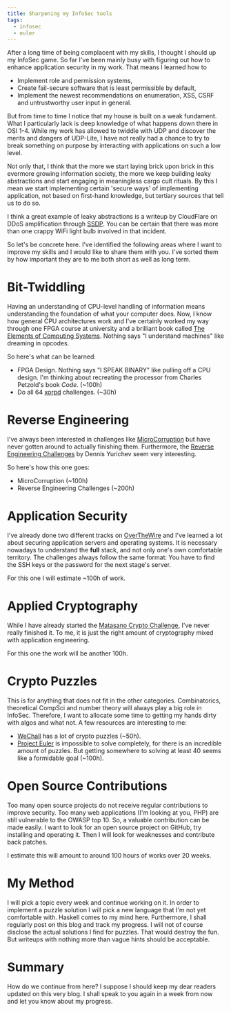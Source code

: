 ```yaml
---
title: Sharpening my InfoSec tools
tags:
  - infosec
  - euler
---
```


After a long time of being complacent with my skills, I thought I should up my
InfoSec game. So far I've been mainly busy with figuring out how to enhance
application security in my work. That means I learned how to

- Implement role and permission systems,
- Create fail-secure software that is least permissible by default,
- Implement the newest recommendations on enumeration, XSS, CSRF and
  untrustworthy user input in general.

But from time to time I notice that my house is built on a weak fundament. What
I particularly lack is deep knowledge of what happens down there in OSI 1-4.
While my work has allowed to twiddle with UDP and discover the merits and
dangers of UDP-Lite, I have not really had a chance to try to break something
on purpose by interacting with applications on such a low level.

Not only that, I think that the more we start laying brick upon brick in this
evermore growing information society, the more we keep building leaky
abstractions and start engaging in meaningless cargo cult rituals. By this I
mean we start implementing certain 'secure ways' of implementing application,
not based on first-hand knowledge, but tertiary sources that tell us to do so.

I think a great example of leaky abstractions is a writeup by CloudFlare on
DDoS amplification through [SSDP](https://blog.cloudflare.com/ssdp-100gbps/).
You can be certain that there was more than one crappy WiFi light bulb involved
in that incident.

So let's be concrete here. I've identified the following areas where I want to
improve my skills and I would like to share them with you. I've sorted them by
how important they are to me both short as well as long term.

# Bit-Twiddling

Having an understanding of CPU-level handling of information means
understanding the foundation of what your computer does. Now, I know how
general CPU architectures work and I've certainly worked my way through one
FPGA course at university and a brilliant book called [The Elements of
Computing Systems](http://nand2tetris.org/). Nothing says "I understand
machines" like dreaming in opcodes.

So here's what can be learned:

- FPGA Design. Nothing says "I SPEAK BINARY" like pulling off a CPU design.
  I'm thinking about recreating the  processor from Charles Petzold's book
  _Code_. (~100h)
- Do all 64 [xorpd](https://www.xorpd.net/pages/xchg_rax/snip_00.html)
  challenges. (~30h)

# Reverse Engineering

I've always been interested in challenges like
[MicroCorruption](https://microcorruption.com/login) but have never gotten
around to actually finishing them. Furthermore, the [Reverse Engineering
Challenges](https://challenges.re/) by Dennis Yurichev seem very interesting.

So here's how this one goes:

- MicroCorruption (~100h)
- Reverse Engineering Challenges (~200h)

# Application Security

I've already done two different tracks on
[OverTheWire](http://overthewire.org/wargames/) and I've learned a lot about
securing application servers and operating systems. It is necessary nowadays to
understand the __full__ stack, and not only one's own comfortable territory.
The challenges always follow the same format: You have to find the SSH keys or
the password for the next stage's server.

For this one I will estimate ~100h of work.

# Applied Cryptography

While I have already started the [Matasano Crypto
Challenge](http://cryptopals.com/), I've never really finished it. To me, it is
just the right amount of cryptography mixed with application engineering.

For this one the work will be another 100h.

# Crypto Puzzles

This is for anything that does not fit in the other categories. Combinatorics,
theoretical CompSci and number theory will always play a big role in InfoSec.
Therefore, I want to allocate some time to getting my hands dirty with algos and
what not. A few resources are interesting to me:

- [WeChall](https://www.wechall.net/about_wechall) has a lot of crypto puzzles
  (~50h).
- [Project Euler](https://projecteuler.net/) is impossible to solve completely,
  for there is an incredible amount of puzzles. But getting somewhere to
  solving at least 40 seems like a formidable goal (~100h).

# Open Source Contributions

Too many open source projects do not receive regular contributions to improve
security. Too many web applications (I'm looking at you, PHP) are still
vulnerable to the OWASP top 10. So, a valuable contribution can be made easily.
I want to look for an open source project on GitHub, try installing and
operating it. Then I will look for weaknesses and contribute back patches.

I estimate this will amount to around 100 hours of works over 20 weeks.

# My Method

I will pick a topic every week and continue working on it. In order to
implement a puzzle solution I will pick a new language that I'm not yet
comfortable with. Haskell comes to my mind here. Furthermore, I shall regularly
post on this blog and track my progress. I will not of course disclose the
actual solutions I find for puzzles. That would destroy the fun. But writeups
with nothing more than vague hints should be acceptable.

# Summary

How do we continue from here? I suppose I should keep my dear readers updated
on this very blog. I shall speak to you again in a week from now and let you
know about my progress.
